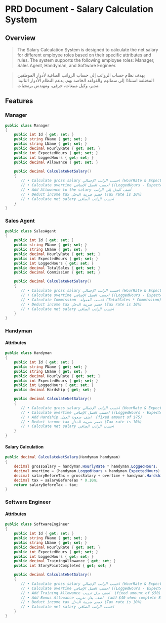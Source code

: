 # PRD Document - Salary Calculation System

## Overview
>The Salary Calculation System is designed to calculate the net salary for different employee roles based on their specific attributes and rules. The system supports the following employee roles: Manager, Sales Agent, Handyman, and Software Engineer.

>يهدف نظام حساب الرواتب إلى حساب الرواتب الصافية لأدوار الموظفين المختلفة استنادًا إلى سماتهم والقواعد الخاصة بهم. يدعم النظام الأدوار التالية: مدير، وكيل مبيعات، حرفي، ومهندس برمجيات.

## Features

### Manager

```csharp
public class Manager
{
    public int Id { get; set; }
    public string FName { get; set; }
    public string LName { get; set; }
    public decimal HourlyRate { get; set; }
    public int ExpectedHours { get; set; }
    public int LoggedHours { get; set; }
    public decimal Allowance { get; set; }
    
    public decimal CalculateNetSalary()
    {
       // • Calculate gross salary احسب الراتب الإجمالي (HourRate & ExpectedHours)
       // • Calculate overtime احسب العمل الإضافي ((LoggedHours - ExpectedHours ) X 1.5 X HourRate)
       // • Add Allowance to the salary أضف البدل إلى الراتب
       // • Deduct income tax خصم ضريبة الدخل (Tax rate is 10%)
       // • Calculate net salary احسب الراتب الصافي
    }
}
```

### Sales Agent

```csharp
public class SalesAgent
{
    public int Id { get; set; }
    public string FName { get; set; }
    public string LName { get; set; }
    public decimal HourlyRate { get; set; }
    public int ExpectedHours { get; set; }
    public int LoggedHours { get; set; }
    public decimal TotalSales { get; set; }
    public decimal Commission { get; set; }

    public decimal CalculateNetSalary()
    {
       // • Calculate gross salary احسب الراتب الإجمالي (HourRate & ExpectedHours)
       // • Calculate overtime احسب العمل الإضافي ((LoggedHours - ExpectedHours ) X 1.5 X HourRate)
       // • Calculate Commission  احسب العمولة (TotalSales * Commission)
       // • Deduct income tax خصم ضريبة الدخل (Tax rate is 10%)
       // • Calculate net salary احسب الراتب الصافي
    }
}
```

### Handyman
#### Attributes
```csharp
public class Handyman
{
    public int Id { get; set; }
    public string FName { get; set; }
    public string LName { get; set; }
    public decimal HourlyRate { get; set; }
    public int ExpectedHours { get; set; }
    public int LoggedHours { get; set; }
    public decimal Hardship { get; set; }

    public decimal CalculateNetSalary()
    {
       // • Calculate gross salary احسب الراتب الإجمالي (HourRate & ExpectedHours)
       // • Calculate overtime احسب العمل الإضافي ((LoggedHours - ExpectedHours ) X 1.5 X HourRate)
       // • Add Hardship اضف صعوبة العمل  (fixed amount of $75)
       // • Deduct income tax خصم ضريبة الدخل (Tax rate is 10%)
       // • Calculate net salary احسب الراتب الصافي
    }
}
```
#### Salary Calculation
```csharp
public decimal CalculateNetSalary(Handyman handyman)
{
    decimal grossSalary = handyman.HourlyRate * handyman.LoggedHours;
    decimal overtime = (handyman.LoggedHours > handyman.ExpectedHours) ? (handyman.LoggedHours - handyman.ExpectedHours) * handyman.HourlyRate * 1.5m : 0;
    decimal salaryBeforeTax = grossSalary + overtime + handyman.Hardship;
    decimal tax = salaryBeforeTax * 0.10m;
    return salaryBeforeTax - tax;
}
```

### Software Engineer
#### Attributes
```csharp
public class SoftwareEngineer
{
    public int Id { get; set; }
    public string FName { get; set; }
    public string LName { get; set; }
    public decimal HourlyRate { get; set; }
    public int ExpectedHours { get; set; }
    public int LoggedHours { get; set; }
    public decimal TrainingAllowance { get; set; }
    public int StoryPointCompleted { get; set; }

    public decimal CalculateNetSalary()
    {
       // • Calculate gross salary احسب الراتب الإجمالي (HourRate & ExpectedHours)
       // • Calculate overtime احسب العمل الإضافي ((LoggedHours - ExpectedHours ) X 1.5 X HourRate)
       // • Add Training Allowance اضف بدل تدريب  (fixed amount of $50)
       // • Add Bonus Allowance اضف بدل تدريب  (add $40 when complete 8 user story or above)
       // • Deduct income tax خصم ضريبة الدخل (Tax rate is 10%)
       // • Calculate net salary احسب الراتب الصافي
    }
}
```
